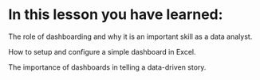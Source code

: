 # In this lesson you have learned:

The role of dashboarding and why it is an important skill as a data analyst.

How to setup and configure a simple dashboard in Excel.

The importance of dashboards in telling a data-driven story.